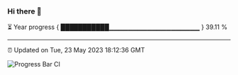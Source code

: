 ### Hi there 👋

⏳ Year progress { ███████████▁▁▁▁▁▁▁▁▁▁▁▁▁▁▁▁▁▁▁ } 39.11 %

---

⏰ Updated on Tue, 23 May 2023 18:12:36 GMT

![Progress Bar CI](https://github.com/liununu/liununu/workflows/Progress%20Bar%20CI/badge.svg)
